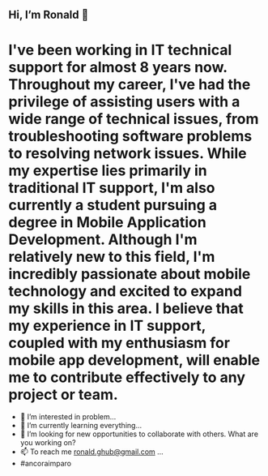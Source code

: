 ## Hi, I’m Ronald 👋
# I've been working in IT technical support for almost 8 years now. Throughout my career, I've had the privilege of assisting users with a wide range of technical issues, from troubleshooting software problems to resolving network issues. While my expertise lies primarily in traditional IT support, I'm also currently a student pursuing a degree in Mobile Application Development. Although I'm relatively new to this field, I'm incredibly passionate about mobile technology and excited to expand my skills in this area. I believe that my experience in IT support, coupled with my enthusiasm for mobile app development, will enable me to contribute effectively to any project or team.
- 👀 I’m interested in problem...
- 🌱 I’m currently learning everything...
- 💞️ I’m looking for new opportunities to collaborate with others. What are you working on?
- 📫 To reach me ronald.ghub@gmail.com ...
- #ancoraimparo
